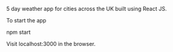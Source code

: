 
5 day weather app for cities across the UK built using React JS.

To start the app

npm start

Visit localhost:3000 in the browser.
